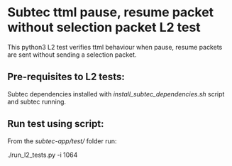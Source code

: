 # Subtec ttml pause, resume packet without selection packet L2 test

This python3 L2 test verifies ttml behaviour when pause, resume packets 
are sent without sending a selection packet. 

## Pre-requisites to L2 tests:

Subtec dependencies installed with *install_subtec_dependencies.sh* script
and subtec running.

## Run test using script:

From the *subtec-app/test/* folder run:

./run_l2_tests.py -i 1064